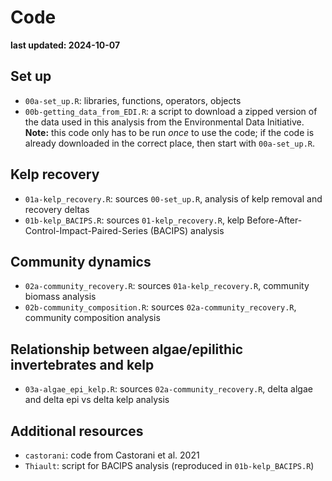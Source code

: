 # Code

**last updated: 2024-10-07**

## Set up
- `00a-set_up.R`: libraries, functions, operators, objects  
- `00b-getting_data_from_EDI.R`: a script to download a zipped version of the data used in this analysis from the Environmental Data Initiative. **Note:** this code only has to be run _once_ to use the code; if the code is already downloaded in the correct place, then start with `00a-set_up.R`.  

## Kelp recovery
- `01a-kelp_recovery.R`: sources `00-set_up.R`, analysis of kelp removal and recovery deltas  
- `01b-kelp_BACIPS.R`: sources `01-kelp_recovery.R`, kelp Before-After-Control-Impact-Paired-Series (BACIPS) analysis  

## Community dynamics
- `02a-community_recovery.R`: sources `01a-kelp_recovery.R`, community biomass analysis  
- `02b-community_composition.R`: sources `02a-community_recovery.R`, community composition analysis  

## Relationship between algae/epilithic invertebrates and kelp
- `03a-algae_epi_kelp.R`: sources `02a-community_recovery.R`, delta algae and delta epi vs delta kelp analysis

## Additional resources
- `castorani`: code from Castorani et al. 2021  
- `Thiault`: script for BACIPS analysis (reproduced in `01b-kelp_BACIPS.R`)